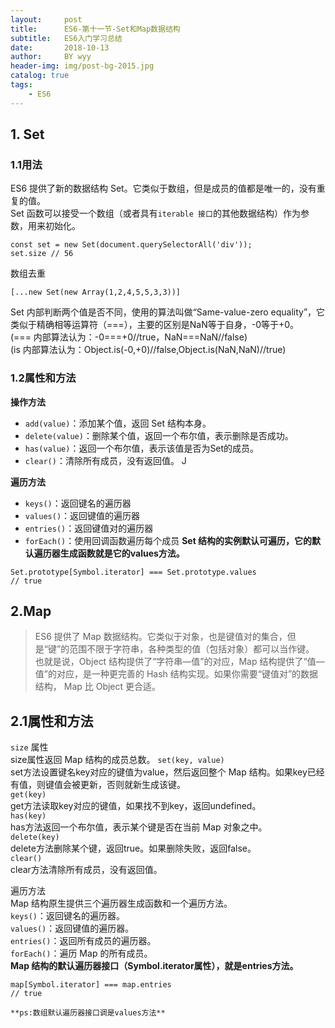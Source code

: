 ```yaml
---
layout:     post   				
title:      ES6-第十一节-Set和Map数据结构
subtitle:   ES6入门学习总结  
date:       2018-10-13			
author:     BY wyy						
header-img: img/post-bg-2015.jpg 	
catalog: true 					
tags:					
    - ES6
---
```

## 1. Set

### 1.1用法
ES6 提供了新的数据结构 Set。它类似于数组，但是成员的值都是唯一的，没有重复的值。    
Set 函数可以接受一个数组（或者具有`iterable 接口`的其他数据结构）作为参数，用来初始化。  
```
const set = new Set(document.querySelectorAll('div'));
set.size // 56
```
数组去重  
```
[...new Set(new Array(1,2,4,5,5,3,3))]
```
Set  内部判断两个值是否不同，使用的算法叫做“Same-value-zero equality”，它类似于精确相等运算符（===），主要的区别是NaN等于自身，-0等于+0。  
(=== 内部算法认为：-0===+0//true，NaN===NaN//false)    
(is  内部算法认为：Object.is(-0,+0)//false,Object.is(NaN,NaN)//true)  

### 1.2属性和方法
**操作方法**
- `add(value)`：添加某个值，返回 Set 结构本身。  
- `delete(value)`：删除某个值，返回一个布尔值，表示删除是否成功。  
- `has(value)`：返回一个布尔值，表示该值是否为Set的成员。  
- `clear()`：清除所有成员，没有返回值。  J

**遍历方法**
- `keys()`：返回键名的遍历器
- `values()`：返回键值的遍历器
- `entries()`：返回键值对的遍历器
- `forEach()`：使用回调函数遍历每个成员
**Set 结构的实例默认可遍历，它的默认遍历器生成函数就是它的values方法。**
```
Set.prototype[Symbol.iterator] === Set.prototype.values
// true
```

## 2.Map
 > ES6 提供了 Map 数据结构。它类似于对象，也是键值对的集合，但是“键”的范围不限于字符串，各种类型的值（包括对象）都可以当作键。
 > 也就是说，Object 结构提供了“字符串—值”的对应，Map 结构提供了“值—值”的对应，是一种更完善的 Hash 结构实现。如果你需要“键值对”的数据结构，
 > Map 比 Object 更合适。

## 2.1属性和方法
`size` 属性   
size属性返回 Map 结构的成员总数。 
`set(key, value)`   
set方法设置键名key对应的键值为value，然后返回整个 Map 结构。如果key已经有值，则键值会被更新，否则就新生成该键。  
`get(key)`  
get方法读取key对应的键值，如果找不到key，返回undefined。  
`has(key)`  
has方法返回一个布尔值，表示某个键是否在当前 Map 对象之中。  
`delete(key)`  
delete方法删除某个键，返回true。如果删除失败，返回false。  
`clear()`  
clear方法清除所有成员，没有返回值。  

遍历方法  
Map 结构原生提供三个遍历器生成函数和一个遍历方法。  
`keys()`：返回键名的遍历器。  
`values()`：返回键值的遍历器。  
`entries()`：返回所有成员的遍历器。  
`forEach()`：遍历 Map 的所有成员。  
**Map 结构的默认遍历器接口（Symbol.iterator属性），就是entries方法。**
```
map[Symbol.iterator] === map.entries  
// true
```
`**ps:数组默认遍历器接口调是values方法**`
